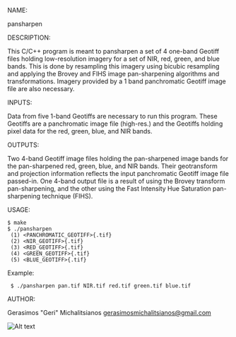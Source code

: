  NAME:
 
   pansharpen
   
 DESCRIPTION:
 
   This C/C++ program is meant to pansharpen a set of 4 
   one-band Geotiff files holding low-resolution imagery for 
   a set of NIR, red, green, and blue bands. This is done by 
   resampling this imagery using bicubic resampling and applying 
   the Brovey and FIHS image pan-sharpening algorithms and 
   transformations. Imagery provided by a 1 band panchromatic Geotiff 
   image file are also necessary. 
   
 INPUTS:
 
   Data from five 1-band Geotiffs are necessary to run this program.
   These Geotiffs are a panchromatic image file (high-res.) and the 
   Geotiffs holding pixel data for the red, green, blue, and NIR bands.
   
 OUTPUTS:
 
   Two 4-band Geotiff image files holding the pan-sharpened image bands 
   for the pan-sharpened red, green, blue, and NIR bands. Their geotransform 
   and projection information reflects the input panchromatic Geotiff image
   file passed-in. One 4-band output file is a result of using the Brovey 
   transform pan-sharpening, and the other using the Fast Intensity Hue 
   Saturation pan-sharpening technique (FIHS).
   
 USAGE: 
 
    $ make 
    $ ./pansharpen  
     (1) <PANCHROMATIC_GEOTIFF>{.tif} 
     (2) <NIR_GEOTIFF>{.tif} 
     (3) <RED_GEOTIFF>{.tif} 
     (4) <GREEN_GEOTIFF>{.tif} 
     (5) <BLUE_GEOTIFF>{.tif}

   Example: 
   
     $ ./pansharpen pan.tif NIR.tif red.tif green.tif blue.tif 
 
  AUTHOR: 
  
   Gerasimos "Geri" Michalitsianos
   gerasimosmichalitsianos@gmail.com
   
   ![Alt text](https://lh3.googleusercontent.com/-jcQNJhK7Uuy--VJ12tXpNMSteAkHtigf5B1u5G6BsZ0FteC2NeCACuEewKqT82A2fbQoMsgAOVmBOrjOzG_i-WOndY97S_3ZgFS0QWfqUWu_xnE00UUNOjkUvAefFNbrtTlEZ9JUcFqCNo0FfU-2sQbehlmIG2bR0GmEaBRh3PvDmzOXQAAqDMKgg3glzCTzxTm_NiM7iGx9HECUdRe2dmf38t-5J6oakUTpCV_D1Bo2_frSvP6cV7tR2rVrfOtcvde-bJNBHip5931YPAeW1sx9Lf1rblu372bxuXmRcLLaL-85n97RzAyZJW3CtjupxH6-Ypl90iDiCmI08sCOr8YrE4XyALRj7RCgayozDe1NorQg6T25t7RJ4_f0R6Jo8qfi1oLDnMD4ifoZPge_JNcCkMWit3-fdLScWm_hEb9Y91pxYd7YDUomI02829TqJhYol2ls41MrNwgfv4aEkTFpMMEDao-FKdjtDC1XS-j55ZkNWsK7yzK27zT53HPowAxzqDmGJ3CN3d7oA-Puhyo2yCP1kmt_011lBFlsUVizgosmLkcEu6e7ZhFYhhZINwizz3uYBxZMBjfQlsOedmv8JB_c_vPgsg8sxE=w807-h531-no)
   
   
   
   
   
   
   
   
   
   

